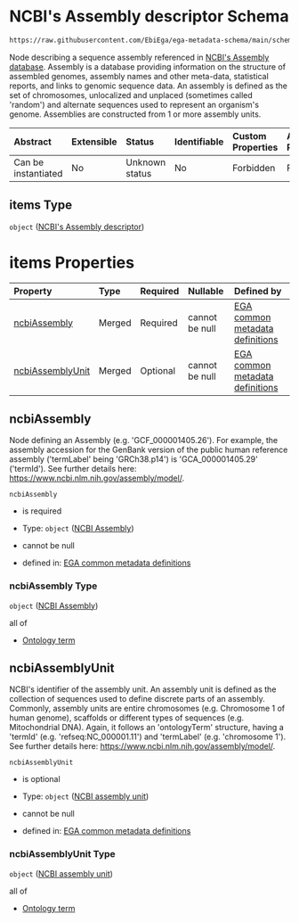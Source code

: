 # NCBI's Assembly descriptor Schema

```txt
https://raw.githubusercontent.com/EbiEga/ega-metadata-schema/main/schemas/EGA.common-definitions.json#/$defs/referenceAlignmentDetails/items
```

Node describing a sequence assembly referenced in [NCBI's Assembly database](https://www.ncbi.nlm.nih.gov/assembly). Assembly is a database providing information on the structure of assembled genomes, assembly names and other meta-data, statistical reports, and links to genomic sequence data. An assembly is defined as the set of chromosomes, unlocalized and unplaced (sometimes called 'random') and alternate sequences used to represent an organism's genome. Assemblies are constructed from 1 or more assembly units.

| Abstract            | Extensible | Status         | Identifiable | Custom Properties | Additional Properties | Access Restrictions | Defined In                                                                                           |
| :------------------ | :--------- | :------------- | :----------- | :---------------- | :-------------------- | :------------------ | :--------------------------------------------------------------------------------------------------- |
| Can be instantiated | No         | Unknown status | No           | Forbidden         | Forbidden             | none                | [EGA.common-definitions.json\*](../../../schemas/EGA.common-definitions.json "open original schema") |

## items Type

`object` ([NCBI's Assembly descriptor](ega-4-defs-ncbis-assembly-descriptor.md))

# items Properties

| Property                              | Type   | Required | Nullable       | Defined by                                                                                                                                                                                                                                                                 |
| :------------------------------------ | :----- | :------- | :------------- | :------------------------------------------------------------------------------------------------------------------------------------------------------------------------------------------------------------------------------------------------------------------------- |
| [ncbiAssembly](#ncbiassembly)         | Merged | Required | cannot be null | [EGA common metadata definitions](ega-4-defs-ncbis-assembly-descriptor-properties-ncbi-assembly.md "https://raw.githubusercontent.com/EbiEga/ega-metadata-schema/main/schemas/EGA.common-definitions.json#/$defs/ncbiAssemblyDescriptor/properties/ncbiAssembly")          |
| [ncbiAssemblyUnit](#ncbiassemblyunit) | Merged | Optional | cannot be null | [EGA common metadata definitions](ega-4-defs-ncbis-assembly-descriptor-properties-ncbi-assembly-unit.md "https://raw.githubusercontent.com/EbiEga/ega-metadata-schema/main/schemas/EGA.common-definitions.json#/$defs/ncbiAssemblyDescriptor/properties/ncbiAssemblyUnit") |

## ncbiAssembly

Node defining an Assembly (e.g. 'GCF\_000001405.26'). For example, the assembly accession for the GenBank version of the public human reference assembly ('termLabel' being 'GRCh38.p14') is 'GCA\_000001405.29' ('termId'). See further details here: <https://www.ncbi.nlm.nih.gov/assembly/model/>.

`ncbiAssembly`

* is required

* Type: `object` ([NCBI Assembly](ega-4-defs-ncbis-assembly-descriptor-properties-ncbi-assembly.md))

* cannot be null

* defined in: [EGA common metadata definitions](ega-4-defs-ncbis-assembly-descriptor-properties-ncbi-assembly.md "https://raw.githubusercontent.com/EbiEga/ega-metadata-schema/main/schemas/EGA.common-definitions.json#/$defs/ncbiAssemblyDescriptor/properties/ncbiAssembly")

### ncbiAssembly Type

`object` ([NCBI Assembly](ega-4-defs-ncbis-assembly-descriptor-properties-ncbi-assembly.md))

all of

* [Ontology term](ega-4-defs-ontology-term.md "check type definition")

## ncbiAssemblyUnit

NCBI's identifier of the assembly unit. An assembly unit is defined as the collection of sequences used to define discrete parts of an assembly. Commonly, assembly units are entire chromosomes (e.g. Chromosome 1 of human genome), scaffolds or different types of sequences (e.g. Mitochondrial DNA). Again, it follows an 'ontologyTerm' structure, having a 'termId' (e.g. 'refseq:NC\_000001.11') and 'termLabel' (e.g. 'chromosome 1'). See further details here: <https://www.ncbi.nlm.nih.gov/assembly/model/>.

`ncbiAssemblyUnit`

* is optional

* Type: `object` ([NCBI assembly unit](ega-4-defs-ncbis-assembly-descriptor-properties-ncbi-assembly-unit.md))

* cannot be null

* defined in: [EGA common metadata definitions](ega-4-defs-ncbis-assembly-descriptor-properties-ncbi-assembly-unit.md "https://raw.githubusercontent.com/EbiEga/ega-metadata-schema/main/schemas/EGA.common-definitions.json#/$defs/ncbiAssemblyDescriptor/properties/ncbiAssemblyUnit")

### ncbiAssemblyUnit Type

`object` ([NCBI assembly unit](ega-4-defs-ncbis-assembly-descriptor-properties-ncbi-assembly-unit.md))

all of

* [Ontology term](ega-4-defs-ontology-term.md "check type definition")
